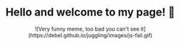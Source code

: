 <h1 align=center>Hello and welcome to my page! 🗿</h1>

<p align="center">
![Very funny meme, too bad you can't see it](https://debel.github.io/juggling/images/js-fail.gif)
</p>
